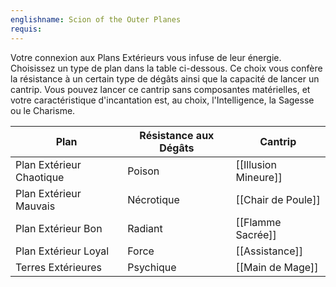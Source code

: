 ```yaml
---
englishname: Scion of the Outer Planes
requis:
---
```

Votre connexion aux Plans Extérieurs vous infuse de leur énergie. Choisissez un type de plan dans la table ci-dessous. Ce choix vous confère la résistance à un certain type de dégâts ainsi que la capacité de lancer un cantrip. Vous pouvez lancer ce cantrip sans composantes matérielles, et votre caractéristique d'incantation est, au choix, l'Intelligence, la Sagesse ou le Charisme.

| Plan | Résistance aux Dégâts | Cantrip |
|------|-----------------------|---------|
| Plan Extérieur Chaotique | Poison | [[Illusion Mineure]] |
| Plan Extérieur Mauvais | Nécrotique | [[Chair de Poule]]|
| Plan Extérieur Bon | Radiant | [[Flamme Sacrée]]|
| Plan Extérieur Loyal | Force | [[Assistance]]|
| Terres Extérieures | Psychique | [[Main de Mage]]|
